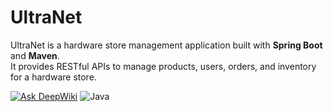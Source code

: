 # UltraNet
UltraNet is a hardware store management application built with **Spring Boot** and **Maven**.  
It provides RESTful APIs to manage products, users, orders, and inventory for a hardware store.

[![Ask DeepWiki](https://deepwiki.com/badge.svg)](https://deepwiki.com/Andreyszn/UltraNet)
![Java](https://img.shields.io/badge/Java-ED8B00?style=for-the-badge&logo=java&logoColor=white)
